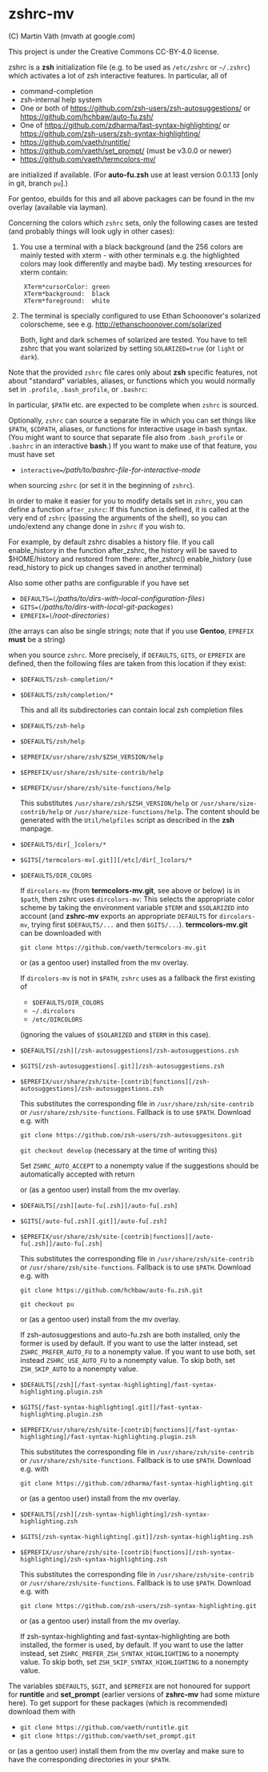 # zshrc-mv

(C) Martin Väth (mvath at google.com)

This project is under the Creative Commons CC-BY-4.0 license.

zshrc is a __zsh__ initialization file (e.g. to be used as `/etc/zshrc` or
`~/.zshrc`) which activates a lot of zsh interactive features.
In particular, all of

- command-completion
- zsh-internal help system
- One or both of https://github.com/zsh-users/zsh-autosuggestions/
  or https://github.com/hchbaw/auto-fu.zsh/
- One of https://github.com/zdharma/fast-syntax-highlighting/
  or https://github.com/zsh-users/zsh-syntax-highlighting/
- https://github.com/vaeth/runtitle/
- https://github.com/vaeth/set_prompt/  (must be v3.0.0 or newer)
- https://github.com/vaeth/termcolors-mv/

are initialized if available.
(For __auto-fu.zsh__ use at least version 0.0.1.13 [only in git, branch `pu`].)

For gentoo, ebuilds for this and all above packages can be found
in the mv overlay (available via layman).

Concerning the colors which `zshrc` sets, only the following cases are tested
(and probably things will look ugly in other cases):
1. You use a terminal with a black background (and the 256 colors are mainly
   tested with xterm - with other terminals e.g. the highlighted colors
   may look differently and maybe bad).
   My testing xresources for xterm contain:
   ```
	XTerm*cursorColor: green
	XTerm*background:  black
	XTerm*foreground:  white
   ```
2. The terminal is specially configured to use
   Ethan Schoonover's solarized colorscheme, see e.g.
   http://ethanschoonover.com/solarized

   Both, light and dark schemes of solarized are tested.
   You have to tell zshrc that you want solarized by setting
   `SOLARIZED=true` (or `light` or `dark`).

Note that the provided `zshrc` file cares only about __zsh__ specific features,
not about "standard" variables, aliases, or functions which you would
normally set in `.profile`, `.bash_profile`, or `.bashrc`:

In particular, `$PATH` etc. are expected to be complete when `zshrc` is
sourced.

Optionally, `zshrc` can source a separate file in which you can set things
like `$PATH`, `$CDPATH`, aliases, or functions for interactive usage in
bash syntax. (You might want to source that separate file also from
`.bash_profile` or `.bashrc` in an interactive __bash__.)
If you want to make use of that feature, you must have set
-	`interactive=`_/path/to/bashrc-file-for-interactive-mode_

when sourcing `zshrc` (or set it in the beginning of `zshrc`).

In order to make it easier for you to modify details set in `zshrc`,
you can define a function `after_zshrc`: If this function is defined,
it is called at the very end of `zshrc` (passing the arguments of the shell),
so you can undo/extend any change done in `zshrc` if you wish to.

For example, by default zshrc disables a history file.
If you call enable_history in the function after_zshrc,
the history will be saved to $HOME/history and restored from there:
after_zshrc() enable_history
(use read_history to pick up changes saved in another terminal)

Also some other paths are configurable if you have set

-	`DEFAULTS=(`_/paths/to/dirs-with-local-configuration-files_`)`
-	`GITS=(`_/paths/to/dirs-with-local-git-packages_`)`
-	`EPREFIX=(`_/root-directories_`)`

(the arrays can also be single strings; note that if you use __Gentoo__,
`EPREFIX` __must__ be a string)

when you source `zshrc`. More precisely, if `DEFAULTS`, `GITS`, or `EPREFIX`
are defined, then the following files are taken from this location if
they exist:

-	`$DEFAULTS/zsh-completion/*`
-	`$DEFAULTS/zsh/completion/*`

	This and all its subdirectories can contain local zsh completion files

-	`$DEFAULTS/zsh-help`
-	`$DEFAULTS/zsh/help`
-	`$EPREFIX/usr/share/zsh/$ZSH_VERSION/help`
-	`$EPREFIX/usr/share/zsh/site-contrib/help`
-	`$EPREFIX/usr/share/zsh/site-functions/help`

	This substitutes `/usr/share/zsh/$ZSH_VERSION/help` or
	`/usr/share/size-contrib/help` or `/usr/share/size-functions/help`.
	The content should be generated with the `Util/helpfiles` script
	as described in the __zsh__ manpage.

-	`$DEFAULTS/dir[_]colors/*`
-	`$GITS[/termcolors-mv[.git]][/etc]/dir[_]colors/*`
-	`$DEFAULTS/DIR_COLORS`

	If `dircolors-mv` (from __termcolors-mv.git__, see above or below)
	is in `$path`, then zshrc uses `dircolors-mv`:
	This selects the appropriate color scheme by taking the environment
	variable `$TERM` and `$SOLARIZED` into account (and __zshrc-mv__
	exports an appropriate `DEFAULTS` for `dircolors-mv`, trying first
	`$DEFAULTS/...` and then `$GITS/...`).
	__termcolors-mv.git__ can be downloaded with

	`git clone https://github.com/vaeth/termcolors-mv.git`

	or (as a gentoo user) installed from the mv overlay.

	If `dircolors-mv` is not in `$PATH`, `zshrc` uses as a fallback the
	first existing of
	* `$DEFAULTS/DIR_COLORS`
	* `~/.dircolors`
	* `/etc/DIRCOLORS`

	(ignoring the values of `$SOLARIZED` and `$TERM` in this case).

-	`$DEFAULTS[/zsh][/zsh-autosuggestions]/zsh-autosuggestions.zsh`
-	`$GITS[/zsh-autosuggestions[.git]]/zsh-autosuggestions.zsh`
-	`$EPREFIX/usr/share/zsh/site-[contrib|functions][/zsh-autosuggestions]/zsh-autosuggestions.zsh`

	This substitutes the corresponding file in
	`/usr/share/zsh/site-contrib` or `/usr/share/zsh/site-functions`.
	Fallback is to use `$PATH`. Download e.g. with

	`git clone https://github.com/zsh-users/zsh-autosuggesitons.git`

	`git checkout develop` (necessary at the time of writing this)

	Set `ZSHRC_AUTO_ACCEPT` to a nonempty value if the suggestions should be
	automatically accepted with return

	or (as a gentoo user) install from the mv overlay.

-	`$DEFAULTS[/zsh][auto-fu[.zsh]]/auto-fu[.zsh]`
-	`$GITS[/auto-fu[.zsh][.git]]/auto-fu[.zsh]`
-	`$EPREFIX/usr/share/zsh/site-[contrib|functions][/auto-fu[.zsh]]/auto-fu[.zsh]`

	This substitutes the corresponding file in
	`/usr/share/zsh/site-contrib` or `/usr/share/zsh/site-functions`.
	Fallback is to use `$PATH`. Download e.g. with

	`git clone https://github.com/hchbaw/auto-fu.zsh.git`

	`git checkout pu`

	or (as a gentoo user) install from the mv overlay.

    If zsh-autosuggestions and auto-fu.zsh are both installed, only the former
    is used by default. If you want to use the latter instead, set
	`ZSHRC_PREFER_AUTO_FU` to a nonempty value. If you want to use both, set
	instead `ZSHRC_USE_AUTO_FU` to a nonempty value.
	To skip both, set `ZSH_SKIP_AUTO` to a nonempty value.

-	`$DEFAULTS[/zsh][/fast-syntax-highlighting]/fast-syntax-highlighting.plugin.zsh`
-	`$GITS[/fast-syntax-highlighting[.git]]/fast-syntax-highlighting.plugin.zsh`
-	`$EPREFIX/usr/share/zsh/site-[contrib|functions][/fast-syntax-highlighting]/fast-syntax-highlighting.plugin.zsh`

	This substitutes the corresponding file in
	`/usr/share/zsh/site-contrib` or `/usr/share/zsh/site-functions`.
	Fallback is to use `$PATH`. Download e.g. with

	`git clone https://github.com/zdharma/fast-syntax-highlighting.git`

	or (as a gentoo user) install from the mv overlay.

-	`$DEFAULTS[/zsh][/zsh-syntax-highlighting]/zsh-syntax-highlighting.zsh`
-	`$GITS[/zsh-syntax-highlighting[.git]]/zsh-syntax-highlighting.zsh`
-	`$EPREFIX/usr/share/zsh/site-[contrib|functions][/zsh-syntax-highlighting]/zsh-syntax-highlighting.zsh`

	This substitutes the corresponding file in
	`/usr/share/zsh/site-contrib` or `/usr/share/zsh/site-functions`.
	Fallback is to use `$PATH`. Download e.g. with

	`git clone https://github.com/zsh-users/zsh-syntax-highlighting.git`

	or (as a gentoo user) install from the mv overlay.

	If zsh-syntax-highlighting and fast-syntax-highlighting are both installed,
	the former is used, by default. If you want to use the latter instead, set
	`ZSHRC_PREFER_ZSH_SYNTAX_HIGHLIGHTING` to a nonempty value.
	To skip both, set `ZSH_SKIP_SYNTAX_HIGHLIGHTING` to a nonempty value.

The variables `$DEFAULTS`, `$GIT`, and `$EPREFIX` are not honoured for support
for __runtitle__ and __set_prompt__ (earlier versions of __zshrc-mv__ had some
mixture here). To get support for these packages (which is recommended)
download them with

-	`git clone https://github.com/vaeth/runtitle.git`
-	`git clone https://github.com/vaeth/set_prompt.git`

or (as a gentoo user) install them from the mv overlay
and make sure to have the corresponding directories in your `$PATH`.

